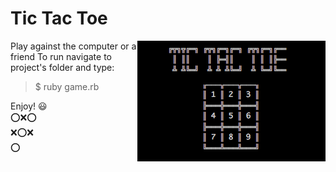 # Tic Tac Toe <br>
<img src="logo.png" align="right"/>

Play against the computer or a friend
To run navigate to project's folder and type:<br>
> $ ruby game.rb

Enjoy! :smiley: <br>
:o::x::o:<br>
:x::o::x:<br>
:o:
